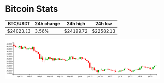 # Bitcoin Stats

BTC/USDT|24h change|24h high|24h low|
|---|---|---|---|
|$24023.13|3.56%|$24199.72|$22582.13|

<img src="./chart.svg">
